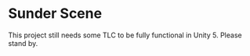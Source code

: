 # Sunder Scene

This project still needs some TLC to be fully functional in Unity 5. Please stand by.
